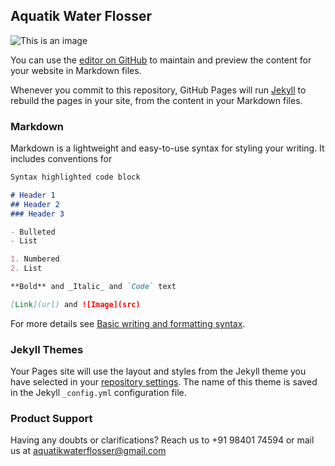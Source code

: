 ## Aquatik Water Flosser

![This is an image](https://1drv.ms/u/s!AjAghOHtjtCkm2WEk0QL93m1_sph?e=Z4ccIj)

You can use the [editor on GitHub](https://github.com/adeshwar-a/aquatik-water-flosser/edit/main/README.md) to maintain and preview the content for your website in Markdown files.

Whenever you commit to this repository, GitHub Pages will run [Jekyll](https://jekyllrb.com/) to rebuild the pages in your site, from the content in your Markdown files.

### Markdown

Markdown is a lightweight and easy-to-use syntax for styling your writing. It includes conventions for

```markdown
Syntax highlighted code block

# Header 1
## Header 2
### Header 3

- Bulleted
- List

1. Numbered
2. List

**Bold** and _Italic_ and `Code` text

[Link](url) and ![Image](src)
```

For more details see [Basic writing and formatting syntax](https://docs.github.com/en/github/writing-on-github/getting-started-with-writing-and-formatting-on-github/basic-writing-and-formatting-syntax).

### Jekyll Themes

Your Pages site will use the layout and styles from the Jekyll theme you have selected in your [repository settings](https://github.com/adeshwar-a/aquatik-water-flosser/settings/pages). The name of this theme is saved in the Jekyll `_config.yml` configuration file.

### Product Support

Having any doubts or clarifications? Reach us to +91 98401 74594 or mail us at aquatikwaterflosser@gmail.com
